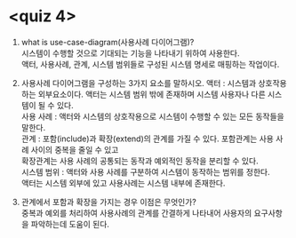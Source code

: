 <quiz 4>
========
  
1. what is use-case-diagram(사용사례 다이어그램)?  
시스템이 수행할 것으로 기대되는 기능을 나타내기 위하여 사용한다.  
액터, 사용사례, 관계, 시스템 범위들로 구성된 시스템 명세로 매핑하는 작업이다.  
  
2. 사용사례 다이어그램을 구성하는 3가지 요소를 말하시오.
액터 : 시스템과 상호작용하는 외부요소이다. 액터는 시스템 범위 밖에 존재하며 시스템 사용자나 다른 시스템이 될 수 있다.  
사용 사례 : 액터와 시스템의 상호작용으로 시스템이 수행할 수 있는 모든 동작들을 말한다.  
관계 : 포함(include)과 확장(extend)의 관계를 가질 수 있다. 포함관계는 사용 사례 사이의 중복을 줄일 수 있고  
확장관계는 사용 사례의 공통되는 동작과 예외적인 동작을 분리할 수 있다.  
시스템 범위 : 액터와 사용 사례를 구분하여 시스템이 동작하는 범위를 정한다.  
액터는 시스템 외부에 있고 사용사례는 시스템 내부에 존재한다.  
  
3. 관계에서 포함과 확장을 가지는 경우 이점은 무엇인가?  
중복과 예외를 처리하여 사용사례의 관계를 간결하게 나타내어 사용자의 요구사항을 파악하는데 도움이 된다.  
 
